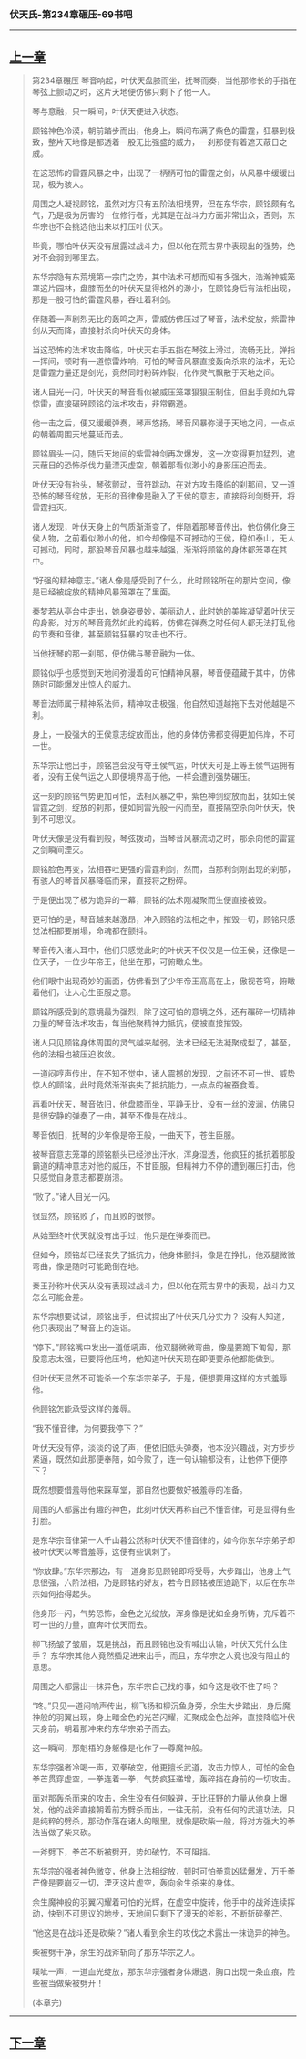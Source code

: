 ### 伏天氏-第234章碾压-69书吧

--------
[上一章](./1fd41a3016fb762fb8ac4923983a5d4a.md)
--------


>
>
>
>第234章碾压
>琴音响起，叶伏天盘膝而坐，抚琴而奏，当他那修长的手指在琴弦上颤动之时，这片天地便仿佛只剩下了他一人。
>
>琴与意融，只一瞬间，叶伏天便进入状态。
>
>顾铭神色冷漠，朝前踏步而出，他身上，瞬间布满了紫色的雷霆，狂暴到极致，整片天地像是都透着一股无比强盛的威力，一刹那便有着遮天蔽日之威。
>
>在这恐怖的雷霆风暴之中，出现了一柄柄可怕的雷霆之剑，从风暴中缓缓出现，极为骇人。
>
>周围之人凝视顾铭，虽然对方只有五阶法相境界，但在东华宗，顾铭颇有名气，乃是极为厉害的一位修行者，尤其是在战斗力方面非常出众，否则，东华宗也不会挑选他出来以打压叶伏天。
>
>毕竟，哪怕叶伏天没有展露过战斗力，但以他在荒古界中表现出的强势，绝对不会弱到哪里去。
>
>东华宗隐有东荒境第一宗门之势，其中法术可想而知有多强大，浩瀚神威笼罩这片园林，盘膝而坐的叶伏天显得格外的渺小，在顾铭身后有法相出现，那是一股可怕的雷霆风暴，吞吐着利剑。
>
>伴随着一声剧烈无比的轰鸣之声，雷威仿佛压过了琴音，法术绽放，紫雷神剑从天而降，直接射杀向叶伏天的身体。
>
>当这恐怖的法术攻击降临，叶伏天右手五指在琴弦上滑过，流畅无比，弹指一挥间，顿时有一道惊雷炸响，可怕的琴音风暴直接轰向杀来的法术，无论是雷霆力量还是剑光，竟然同时粉碎炸裂，化作灵气飘散于天地之间。
>
>诸人目光一闪，叶伏天的琴音看似被威压笼罩狠狠压制住，但出手竟如九霄惊雷，直接碾碎顾铭的法术攻击，非常霸道。
>
>他一击之后，便又缓缓弹奏，琴声悠扬，琴音风暴弥漫于天地之间，一点点的朝着周围天地蔓延而去。
>
>顾铭眉头一闪，随后天地间的紫雷神剑再次爆发，这一次变得更加猛烈，遮天蔽日的恐怖杀伐力量湮灭虚空，朝着那看似渺小的身影压迫而去。
>
>叶伏天没有抬头，琴弦颤动，音符跳动，在对方攻击降临的刹那间，又一道恐怖的琴音绽放，无形的音律像是融入了王侯的意志，直接将利剑劈开，将雷霆扫灭。
>
>诸人发现，叶伏天身上的气质渐渐变了，伴随着那琴音传出，他仿佛化身王侯人物，之前看似渺小的他，如今却像是不可撼动的王侯，稳如泰山，无人可撼动，同时，那股琴音风暴也越来越强，渐渐将顾铭的身体都笼罩在其中。
>
>“好强的精神意志。”诸人像是感受到了什么，此时顾铭所在的那片空间，像是已经被绽放的精神风暴笼罩在了里面。
>
>秦梦若从亭台中走出，她身姿曼妙，美丽动人，此时她的美眸凝望着叶伏天的身影，对方的琴音竟然如此的纯粹，仿佛在弹奏之时任何人都无法打乱他的节奏和音律，甚至顾铭狂暴的攻击也不行。
>
>当他抚琴的那一刹那，便仿佛与琴音融为一体。
>
>顾铭似乎也感觉到天地间弥漫着的可怕精神风暴，琴音便蕴藏于其中，仿佛随时可能爆发出惊人的威力。
>
>琴音法师属于精神系法师，精神攻击极强，他自然知道越拖下去对他越是不利。
>
>身上，一股强大的王侯意志绽放而出，他的身体仿佛都变得更加伟岸，不可一世。
>
>东华宗让他出手，顾铭岂会没有夺王侯气运，叶伏天可是上等王侯气运拥有者，没有王侯气运之人即便境界高于他，一样会遭到强势碾压。
>
>这一刻的顾铭气势更加可怕，法相风暴之中，紫色神剑绽放而出，犹如王侯雷霆之剑，绽放的刹那，便如同雷光般一闪而至，直接隔空杀向叶伏天，快到不可思议。
>
>叶伏天像是没有看到般，琴弦拨动，当琴音风暴流动之时，那杀向他的雷霆之剑瞬间湮灭。
>
>顾铭脸色再变，法相吞吐更强的雷霆利剑，然而，当那利剑刚出现的刹那，有骇人的琴音风暴降临而来，直接将之粉碎。
>
>于是便出现了极为诡异的一幕，顾铭的法术刚凝聚而生便直接被毁。
>
>更可怕的是，琴音越来越激昂，冲入顾铭的法相之中，摧毁一切，顾铭只感觉法相都要崩塌，命魂都在颤抖。
>
>琴音传入诸人耳中，他们只感觉此时的叶伏天不仅仅是一位王侯，还像是一位天子，一位少年帝王，他坐在那，可俯瞰众生。
>
>他们眼中出现奇妙的画面，仿佛看到了少年帝王高高在上，傲视苍穹，俯瞰着他们，让人心生臣服之意。
>
>顾铭所感受到的意境最为强烈，除了这可怕的意境之外，还有碾碎一切精神力量的琴音法术攻击，每当他聚精神力抵抗，便被直接摧毁。
>
>诸人只见顾铭身体周围的灵气越来越弱，法术已经无法凝聚成型了，甚至，他的法相也被压迫收敛。
>
>一道闷哼声传出，在不知不觉中，诸人震撼的发现，之前还不可一世、威势惊人的顾铭，此时竟然渐渐丧失了抵抗能力，一点点的被蚕食着。
>
>再看叶伏天，琴音依旧，他盘膝而坐，平静无比，没有一丝的波澜，仿佛只是很安静的弹奏了一曲，甚至不像是在战斗。
>
>琴音依旧，抚琴的少年像是帝王般，一曲天下，苍生臣服。
>
>被琴音意志笼罩的顾铭额头已经渗出汗水，浑身湿透，他疯狂的抵抗着那股霸道的精神意志对他的威压，不甘臣服，但精神力不停的遭到碾压打击，他只感觉自身意志都要崩溃。
>
>“败了。”诸人目光一闪。
>
>很显然，顾铭败了，而且败的很惨。
>
>从始至终叶伏天就没有出手过，他只是在弹奏而已。
>
>但如今，顾铭却已经丧失了抵抗力，他身体颤抖，像是在挣扎，他双腿微微弯曲，像是随时可能跪倒在地。
>
>秦王孙称叶伏天从没有表现过战斗力，但以他在荒古界中的表现，战斗力又怎么可能会差。
>
>东华宗想要试试，顾铭出手，但试探出了叶伏天几分实力？
>没有人知道，他只表现出了琴音上的造诣。
>
>“停下。”顾铭嘴中发出一道低吼声，他双腿微微弯曲，像是要跪下匍匐，那股意志太强，已要将他压垮，他知道叶伏天现在即便要杀他都能做到。
>
>但叶伏天显然不可能杀一个东华宗弟子，于是，便想要用这样的方式羞辱他。
>
>他顾铭怎能承受这样的羞辱。
>
>“我不懂音律，为何要我停下？”
>
>叶伏天没有停，淡淡的说了声，便依旧低头弹奏，他本没兴趣战，对方步步紧逼，既然如此那便奉陪，如今败了，连一句认输都没有，让他停下便停下？
>
>既然想要借羞辱他来踩草堂，那自然也要做好被羞辱的准备。
>
>周围的人都露出有趣的神色，此刻叶伏天再称自己不懂音律，可是显得有些打脸。
>
>是东华宗音律第一人千山暮公然称叶伏天不懂音律的，如今你东华宗弟子却被叶伏天以琴音羞辱，这便有些讽刺了。
>
>“你放肆。”东华宗那边，有一道身影见顾铭即将受辱，大步踏出，他身上气息很强，六阶法相，乃是顾铭的好友，若今日顾铭被压迫跪下，以后在东华宗如何抬得起头。
>
>他身形一闪，气势恐怖，金色之光绽放，浑身像是犹如金身所铸，充斥着不可一世的力量，直奔叶伏天而去。
>
>柳飞扬皱了皱眉，既是挑战，而且顾铭也没有喊出认输，叶伏天凭什么住手？
>东华宗其他人竟然插足进来出手，而且，东华宗之人竟也没有阻止的意思。
>
>周围之人都露出一抹异色，东华宗自己找的事，如今这是收不住了吗？
>
>“咚。”只见一道闷响声传出，柳飞扬和柳沉鱼身旁，余生大步踏出，身后魔神般的羽翼出现，身上暗金色的光芒闪耀，汇聚成金色战斧，直接降临叶伏天身前，朝着那冲来的东华宗弟子而去。
>
>这一瞬间，那魁梧的身躯像是化作了一尊魔神般。
>
>东华宗强者冷喝一声，双拳破空，他更擅长武道，攻击力惊人，可怕的金色拳芒贯穿虚空，一拳连着一拳，气势疯狂递增，轰碎挡在身前的一切攻击。
>
>面对那轰杀而来的攻击，余生没有任何躲避，无比狂野的力量从他身上爆发，他的战斧直接朝着前方劈杀而出，一往无前，没有任何的武道功法，只是纯粹的劈杀，那动作落在诸人的眼里，就像是砍柴一般，将对方强大的拳法当做了柴来砍。
>
>一斧劈下，拳芒不断被劈开，势如破竹，不可阻挡。
>
>东华宗的强者神色微变，他身上法相绽放，顿时可怕拳意凶猛爆发，万千拳芒像是要崩灭一切，湮灭这片虚空，轰向余生杀来的身体。
>
>余生魔神般的羽翼闪耀着可怕的光辉，在虚空中旋转，他手中的战斧连续挥动，快到不可思议的地步，天地间只剩下了漫天的斧影，不断斩碎拳芒。
>
>“他这是在战斗还是砍柴？”诸人看到余生的攻伐之术露出一抹诡异的神色。
>
>柴被劈干净，余生的战斧斩向了那东华宗之人。
>
>噗呲一声，一道血光绽放，那东华宗强者身体爆退，胸口出现一条血痕，险些被当做柴被劈开！
>
>(本章完)
>
>

--------
[下一章](./54374e2e3a27d33b01659dc20a1fdffb.md)
--------
